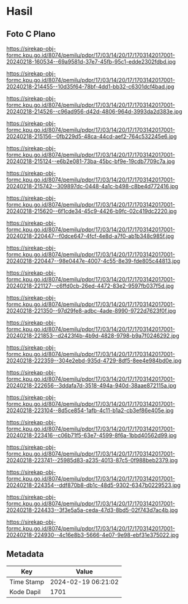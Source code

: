 # Hasil

## Foto C Plano

https://sirekap-obj-formc.kpu.go.id/8074/pemilu/pdpr/17/03/14/20/17/1703142017001-20240218-160534--69a9581d-37e7-45fb-95c1-edde2302fdbd.jpg

https://sirekap-obj-formc.kpu.go.id/8074/pemilu/pdpr/17/03/14/20/17/1703142017001-20240218-214455--10d35f64-78bf-4dd1-bb32-c6301dcf4bad.jpg

https://sirekap-obj-formc.kpu.go.id/8074/pemilu/pdpr/17/03/14/20/17/1703142017001-20240218-214526--c96ad956-d42d-4806-964d-3993da2d383e.jpg

https://sirekap-obj-formc.kpu.go.id/8074/pemilu/pdpr/17/03/14/20/17/1703142017001-20240218-215156--0fb229d5-48ca-44cd-aef2-764c532245e6.jpg

https://sirekap-obj-formc.kpu.go.id/8074/pemilu/pdpr/17/03/14/20/17/1703142017001-20240218-215124--e6b2e081-73ba-45bc-bf9e-19cdb7709c7a.jpg

https://sirekap-obj-formc.kpu.go.id/8074/pemilu/pdpr/17/03/14/20/17/1703142017001-20240218-215742--309897dc-0448-4a1c-b498-c8be4d772416.jpg

https://sirekap-obj-formc.kpu.go.id/8074/pemilu/pdpr/17/03/14/20/17/1703142017001-20240218-215620--6f1cde34-45c9-4426-b9fc-02c419dc2220.jpg

https://sirekap-obj-formc.kpu.go.id/8074/pemilu/pdpr/17/03/14/20/17/1703142017001-20240218-220447--f0dce647-4fcf-4e8d-a7f0-ab1b348c985f.jpg

https://sirekap-obj-formc.kpu.go.id/8074/pemilu/pdpr/17/03/14/20/17/1703142017001-20240218-220447--98e0447e-4007-4c55-8e39-fde805c44813.jpg

https://sirekap-obj-formc.kpu.go.id/8074/pemilu/pdpr/17/03/14/20/17/1703142017001-20240218-221127--c6ffd0cb-26ed-4472-83e2-9597fb037f5d.jpg

https://sirekap-obj-formc.kpu.go.id/8074/pemilu/pdpr/17/03/14/20/17/1703142017001-20240218-221350--97d29fe8-adbc-4ade-8990-9722d7623f0f.jpg

https://sirekap-obj-formc.kpu.go.id/8074/pemilu/pdpr/17/03/14/20/17/1703142017001-20240218-221853--d2423f4b-4b9d-4828-9798-b9a7f0246292.jpg

https://sirekap-obj-formc.kpu.go.id/8074/pemilu/pdpr/17/03/14/20/17/1703142017001-20240218-222359--304e2ebd-935d-4729-8df5-8ee4e984bd0e.jpg

https://sirekap-obj-formc.kpu.go.id/8074/pemilu/pdpr/17/03/14/20/17/1703142017001-20240218-222656--3ddafa7d-3518-494a-940d-38aae872115a.jpg

https://sirekap-obj-formc.kpu.go.id/8074/pemilu/pdpr/17/03/14/20/17/1703142017001-20240218-223104--8d5ce854-1afb-4c11-b1a2-cb3ef86e405e.jpg

https://sirekap-obj-formc.kpu.go.id/8074/pemilu/pdpr/17/03/14/20/17/1703142017001-20240218-223416--c06b71f5-63e7-4599-8f6a-1bbd40562d99.jpg

https://sirekap-obj-formc.kpu.go.id/8074/pemilu/pdpr/17/03/14/20/17/1703142017001-20240218-223741--25985d83-a235-4013-87c5-0f988beb2379.jpg

https://sirekap-obj-formc.kpu.go.id/8074/pemilu/pdpr/17/03/14/20/17/1703142017001-20240218-224354--ddf870b8-db1c-48d5-9302-6347b0229523.jpg

https://sirekap-obj-formc.kpu.go.id/8074/pemilu/pdpr/17/03/14/20/17/1703142017001-20240218-224433--3f3e5a5a-ceda-47d3-8bd5-02f743d7ac4b.jpg

https://sirekap-obj-formc.kpu.go.id/8074/pemilu/pdpr/17/03/14/20/17/1703142017001-20240218-224930--4c16e8b3-5666-4e07-9e98-ebf31e375022.jpg


## Metadata

| Key        | Value               |
| ---------- | ------------------- |
| Time Stamp | 2024-02-19 06:21:02 |
| Kode Dapil | 1701                |



